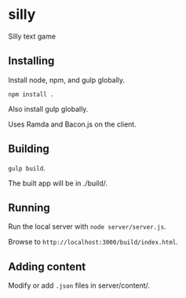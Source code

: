 # silly
Silly text game

## Installing

Install node, npm, and gulp globally.

`npm install .`

Also install gulp globally.

Uses Ramda and Bacon.js on the client.

## Building

`gulp build`.

The built app will be in ./build/.

## Running

Run the local server with `node server/server.js`.

Browse to `http://localhost:3000/build/index.html`.

## Adding content

Modify or add `.json` files in server/content/.


